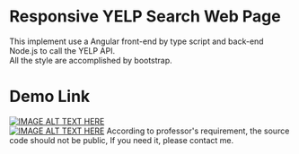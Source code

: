 # Responsive YELP Search Web Page
This implement use a Angular front-end by type script and back-end Node.js to call the YELP API.  
All the style are accomplished by bootstrap.

# Demo Link
[![IMAGE ALT TEXT HERE](https://img.youtube.com/vi/sDrs_ucySNE/0.jpg)](https://youtu.be/sDrs_ucySNE)  
[![IMAGE ALT TEXT HERE](https://img.youtube.com/vi/60H0YbcpSV8/0.jpg)](https://youtu.be/60H0YbcpSV8) 
According to professor's requirement, the source code should not be public, If you need it, please contact me.  
